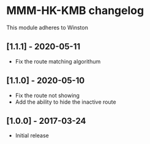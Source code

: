 # MMM-HK-KMB changelog
This module adheres to Winston

## [1.1.1] - 2020-05-11
* Fix the route matching algorithum

## [1.1.0] - 2020-05-10
* Fix the route not showing
* Add the ability to hide the inactive route

## [1.0.0] - 2017-03-24 
* Initial release